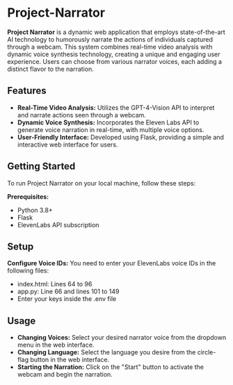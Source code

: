 # Project-Narrator

__Project Narrator__ is a dynamic web application that employs state-of-the-art AI technology to humorously narrate the actions of individuals captured through a webcam. This system combines real-time video analysis with dynamic voice synthesis technology, creating a unique and engaging user experience. Users can choose from various narrator voices, each adding a distinct flavor to the narration.

## Features

- **Real-Time Video Analysis:** Utilizes the GPT-4-Vision API to interpret and narrate actions seen through a webcam.
- **Dynamic Voice Synthesis:** Incorporates the Eleven Labs API to generate voice narration in real-time, with multiple voice options.
- **User-Friendly Interface:** Developed using Flask, providing a simple and interactive web interface for users.

## Getting Started

To run Project Narrator on your local machine, follow these steps:

**Prerequisites:**
- Python 3.8+
- Flask
- ElevenLabs API subscription

## Setup

**Configure Voice IDs:** You need to enter your ElevenLabs voice IDs in the following files:
- index.html: Lines 64 to 96
- app.py: Line 66 and lines 101 to 149
- Enter your keys inside the .env file

## Usage

- **Changing Voices:** Select your desired narrator voice from the dropdown menu in the web interface.
- **Changing Language:** Select the language you desire from the circle-flag button in the web interface.
- **Starting the Narration:** Click on the "Start" button to activate the webcam and begin the narration.
